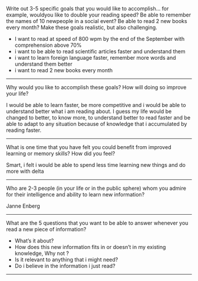 Write out 3-5 specific goals that you would like to accomplish... for example, wouldyou like to double your reading speed? Be able to remember the names of 10 newpeople in a social event? Be able to read 2 new books every month?
Make these goals realistic, but also challenging.

* I want to read at speed of 800 wpm by the end of the September with comprehension above 70%
* i want to be able to read scientific articles faster and understand them
* i want to learn foreign language faster, remember more words and understand them better
* i want to read 2 new books every month

---

Why would you like to accomplish these goals? How will doing so improve your life?

I would be able to learn faster, be more competitive and i would be able to understand better what i am reading about. I guess my life would be changed to better, to know more, to understand better to read faster and be able to adapt to any situation because of knowledge that i accumulated by reading faster. 

---

What is one time that you have felt you could benefit from improved learning or memory skills? How did you feel?

Smart, i felt i would be able to spend less time learning new things and do more with delta  

---

Who are 2-3 people (in your life or in the public sphere) whom you admire for their intelligence and ability to learn new information?

Janne Enberg

---

What are the 5 questions that you want to be able to answer whenever you read a new piece of information?

* What’s it about? 
* How does this new information fits in or doesn’t in my existing knowledge, Why not ?
* Is it relevant to anything that i might need?
* Do i believe in the information i just read?

---